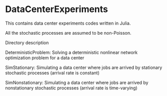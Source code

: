 # DataCenterExperiments
This contains data center experiments codes written in Julia. 

All the stochastic processes are assumed to be non-Poisson.

Directory description

DeterministicProblem: Solving a deterministic nonlinear network optimization problem for a data center

SimStationary: Simulating a data center where jobs are arrived by stationary stochastic processes (arrival rate is constant)

SimNonstationary: Simulating a data center where jobs are arrived by nonstationary stochastic processes (arrival rate is time-varying)
